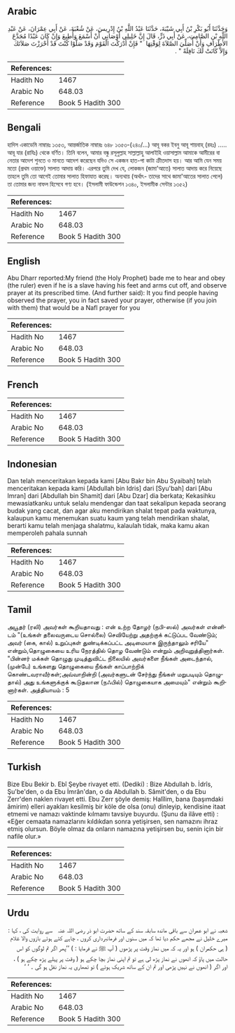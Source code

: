 ## Arabic


<div dir="rtl" lang="ar" style={{fontSize:'larger',backgroundColor:'#f8f9fa',padding:20}}>
وَحَدَّثَنَا أَبُو بَكْرِ بْنُ أَبِي شَيْبَةَ، حَدَّثَنَا عَبْدُ اللَّهِ بْنُ إِدْرِيسَ، عَنْ شُعْبَةَ، عَنْ أَبِي عِمْرَانَ، عَنْ عَبْدِ اللَّهِ بْنِ الصَّامِتِ، عَنْ أَبِي ذَرٍّ، قَالَ إِنَّ خَلِيلِي أَوْصَانِي أَنْ أَسْمَعَ وَأُطِيعَ وَإِنْ كَانَ عَبْدًا مُجَدَّعَ الأَطْرَافِ وَأَنْ أُصَلِّيَ الصَّلاَةَ لِوَقْتِهَا ‏ "‏ فَإِنْ أَدْرَكْتَ الْقَوْمَ وَقَدْ صَلَّوْا كُنْتَ قَدْ أَحْرَزْتَ صَلاَتَكَ وَإِلاَّ كَانَتْ لَكَ نَافِلَةً ‏"‏ ‏.‏
</div>
<div style={{backgroundColor:'#f8f9fa',padding:20, marginBottom: 10}}><table> <thead> <tr> <th>References:</th> <th></th> </tr> </thead> <tbody><tr><td>Hadith No</td><td>1467</td></tr><tr><td>Arabic No</td><td>648.03</td></tr><tr><td>Reference</td><td>Book 5 Hadith 300</td></tr></tbody></table></div>

## Bengali


<div dir="ltr" lang="bn" style={{fontSize:'larger',backgroundColor:'#f8f9fa',padding:20}}>
হাদিস একাডেমি নাম্বারঃ ১৩৫৩, আন্তর্জাতিক নাম্বারঃ ৬৪৮ ১৩৫৩-(২৪০/...) আবূ বকর ইবনু আবূ শায়বাহ্ (রহঃ) ..... আবূ যার (রাযিঃ) থেকে বর্ণিত। তিনি বলেন, আমার বন্ধু রসূলুল্লাহ সাল্লাল্লাহু আলাইহি ওয়াসাল্লাম আমাকে আমীরের বা নেতার আদেশ শুনতে ও মানতে আদেশ করেছেন যদিও সে একজন হাত-পা কাটা ক্রীতদাস হয়। আর আমি যেন সময় মতো (প্রথম ওয়াক্তে) সালাত আদায় করি। এরপরে তুমি দেখ যে, লোকজন (জামা'আতে) সালাত আদায় করে নিয়েছে তাহলে তুমি তো আগেই তোমার সালাত হিফাযাত করেছ। অন্যথায় (অর্থাৎ- তাদের সাথে জামা'আতের সালাত পেলে) তা তোমার জন্য নাফল হিসেবে গণ্য হবে। (ইসলামী ফাউন্ডেশন ১৩৪০, ইসলামীক সেন্টার ১৩৫২)
</div>
<div style={{backgroundColor:'#f8f9fa',padding:20, marginBottom: 10}}><table> <thead> <tr> <th>References:</th> <th></th> </tr> </thead> <tbody><tr><td>Hadith No</td><td>1467</td></tr><tr><td>Arabic No</td><td>648.03</td></tr><tr><td>Reference</td><td>Book 5 Hadith 300</td></tr></tbody></table></div>

## English


<div dir="ltr" lang="en" style={{fontSize:'larger',backgroundColor:'#f8f9fa',padding:20}}>
Abu Dharr reported:My friend (the Holy Prophet) bade me to hear and obey (the ruler) even if he is a slave having his feet and arms cut off, and observe prayer at its prescribed time. (And further said): It you find people having observed the prayer, you in fact saved your prayer, otherwise (if you join with them) that would be a Nafl prayer for you
</div>
<div style={{backgroundColor:'#f8f9fa',padding:20, marginBottom: 10}}><table> <thead> <tr> <th>References:</th> <th></th> </tr> </thead> <tbody><tr><td>Hadith No</td><td>1467</td></tr><tr><td>Arabic No</td><td>648.03</td></tr><tr><td>Reference</td><td>Book 5 Hadith 300</td></tr></tbody></table></div>

## French


<div dir="ltr" lang="fr" style={{fontSize:'larger',backgroundColor:'#f8f9fa',padding:20}}>

</div>
<div style={{backgroundColor:'#f8f9fa',padding:20, marginBottom: 10}}><table> <thead> <tr> <th>References:</th> <th></th> </tr> </thead> <tbody><tr><td>Hadith No</td><td>1467</td></tr><tr><td>Arabic No</td><td>648.03</td></tr><tr><td>Reference</td><td>Book 5 Hadith 300</td></tr></tbody></table></div>

## Indonesian


<div dir="ltr" lang="id" style={{fontSize:'larger',backgroundColor:'#f8f9fa',padding:20}}>
Dan telah menceritakan kepada kami [Abu Bakr bin Abu Syaibah] telah menceritakan kepada kami [Abdullah bin Idris] dari [Syu'bah] dari [Abu Imran] dari [Abdullah bin Shamit] dari [Abu Dzar] dia berkata; Kekasihku mewasiatkanku untuk selalu mendengar dan taat sekalipun kepada seorang budak yang cacat, dan agar aku mendirikan shalat tepat pada waktunya, kalaupun kamu menemukan suatu kaum yang telah mendirikan shalat, berarti kamu telah menjaga shalatmu, kalaulah tidak, maka kamu akan memperoleh pahala sunnah
</div>
<div style={{backgroundColor:'#f8f9fa',padding:20, marginBottom: 10}}><table> <thead> <tr> <th>References:</th> <th></th> </tr> </thead> <tbody><tr><td>Hadith No</td><td>1467</td></tr><tr><td>Arabic No</td><td>648.03</td></tr><tr><td>Reference</td><td>Book 5 Hadith 300</td></tr></tbody></table></div>

## Tamil


<div dir="ltr" lang="ta" style={{fontSize:'larger',backgroundColor:'#f8f9fa',padding:20}}>
அபூதர் (ரலி) அவர்கள் கூறியதாவது : என் உற்ற தோழர் (நபி-ஸல்) அவர்கள் என்னிடம் "(உங்கள் தலைவருடைய சொல்லை) செவியேற்று அதற்குக் கட்டுப்பட வேண்டும்; அவர் (கை, கால்) உறுப்புகள் துண்டிக்கப்பட்ட அடிமையாக இருந்தாலும் சரியே" என்றும்,தொழுகையை உரிய நேரத்தில் தொழ வேண்டும் என்றும் அறிவுறுத்தினார்கள். "பின்னர் மக்கள் தொழுது முடித்துவிட்ட நிலையில் அவர்களை நீங்கள் அடைந்தால், (முன்பே) உங்களது தொழுகையை நீங்கள் காப்பாற்றிக் கொண்டவராவீர்கள்;அவ்வாறின்றி (அவர்களுடன் சேர்ந்து நீங்கள் மறுபடியும் தொழுதால்) அது உங்களுக்குக் கூடுதலான (நஃபில்) தொழுகையாக அமையும்" என்றும் கூறினார்கள். அத்தியாயம் : 5
</div>
<div style={{backgroundColor:'#f8f9fa',padding:20, marginBottom: 10}}><table> <thead> <tr> <th>References:</th> <th></th> </tr> </thead> <tbody><tr><td>Hadith No</td><td>1467</td></tr><tr><td>Arabic No</td><td>648.03</td></tr><tr><td>Reference</td><td>Book 5 Hadith 300</td></tr></tbody></table></div>

## Turkish


<div dir="ltr" lang="tr" style={{fontSize:'larger',backgroundColor:'#f8f9fa',padding:20}}>
Bize Ebu Bekir b. Ebî Şeybe rivayet etti. (Dediki) : Bize Abdullah b. İdrîs, Şu'be'den, o da Ebu İmrân'dan, o da Abdullah b. Sâmit'den, o da Ebu Zerr'den naklen rivayet etti. Ebu Zerr şöyle demiş: Halîlim, bana (başımdaki âmirim) elleri ayakları kesilmiş bir köle de olsa (onu) dinleyip, kendisine itaat etmemi ve namazı vaktinde kılmamı tavsiye buyurdu. (Şunu da ilâve etti) : «Eğer cemaata namazlarını kıldıkdan sonra yetişirsen, sen namazını ihraz etmiş olursun. Böyle olmaz da onların namazına yetişirsen bu, senin için bir nafile olur.»
</div>
<div style={{backgroundColor:'#f8f9fa',padding:20, marginBottom: 10}}><table> <thead> <tr> <th>References:</th> <th></th> </tr> </thead> <tbody><tr><td>Hadith No</td><td>1467</td></tr><tr><td>Arabic No</td><td>648.03</td></tr><tr><td>Reference</td><td>Book 5 Hadith 300</td></tr></tbody></table></div>

## Urdu


<div dir="rtl" lang="ur" style={{fontSize:'larger',backgroundColor:'#f8f9fa',padding:20}}>
شعبہ نے ابو عمران سے باقی ماندہ سابقہ سند کے ساتھ حضرت ابو ذر ‌رضی ‌اللہ ‌عنہ ‌ ‌ سے روایت کی ، کہا : میرے خلیل نے مجھے حکم دیا تھا کہ میں سنوں اور فرمانبرداری کروں ، چاہے کٹے ہوئے بازوں والا غلام ( ہی حکمران ) ہو اور یہ کہ میں نماز وقت پر پڑھوں ( آپ ﷺ نے فرمایا : ) ’’پھر اگر تم لوگوں کو اس حالت میں پاؤ کہ انھوں نے نماز پڑھ لی ہے تو تم اپنی نماز بچا چکے ہو ( وقت پر پہلے پڑھ چکے ہو ) ، اور اگر ( انھوں نے نہیں پڑھی اور تم ان کے ساتھ شریک ہوئے ) تو تمھاری یہ نماز نفل ہو گی ۔ ‘ ‘
</div>
<div style={{backgroundColor:'#f8f9fa',padding:20, marginBottom: 10}}><table> <thead> <tr> <th>References:</th> <th></th> </tr> </thead> <tbody><tr><td>Hadith No</td><td>1467</td></tr><tr><td>Arabic No</td><td>648.03</td></tr><tr><td>Reference</td><td>Book 5 Hadith 300</td></tr></tbody></table></div>
